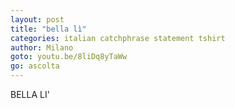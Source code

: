 ```yaml
---
layout: post
title: "bella lì"
categories: italian catchphrase statement tshirt
author: Milano
goto: youtu.be/8liDq8yTaWw
go: ascolta
---
```

BELLA LI'
